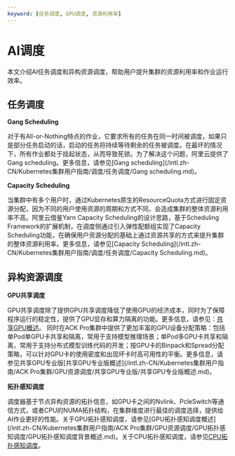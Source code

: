 ```yaml
---
keyword: [任务调度, GPU调度, 资源利用率]
---
```


# AI调度

本文介绍AI任务调度和异构资源调度，帮助用户提升集群的资源利用率和作业运行效率。

## 任务调度

**Gang Scheduling**

对于有All-or-Nothing特点的作业，它要求所有的任务在同一时间被调度，如果只是部分任务启动的话，启动的任务将持续等待剩余的任务被调度。在最坏的情况下，所有作业都处于挂起状态，从而导致死锁。为了解决这个问题，阿里云提供了Gang scheduling。更多信息，请参见[Gang scheduling](/intl.zh-CN/Kubernetes集群用户指南/调度/任务调度/Gang scheduling.md)。

**Capacity Scheduling**

当集群中有多个用户时，通过Kubernetes原生的ResourceQuota方式进行固定资源分配，因为不同的用户使用资源的周期和方式不同，会造成集群的整体资源利用率不高。阿里云借鉴Yarn Capacity Scheduling的设计思路，基于Scheduling Framework的扩展机制，在调度侧通过引入弹性配额组实现了Capacity Scheduling功能，在确保用户资源分配的基础上通过资源共享的方式来提升集群的整体资源利用率。更多信息，请参见[Capacity Scheduling](/intl.zh-CN/Kubernetes集群用户指南/调度/任务调度/Capacity Scheduling.md)。

## 异构资源调度

**GPU共享调度**

GPU共享调度除了提供GPU共享调度降低了使用GPU的经济成本，同时为了保障程序运行的稳定性，提供了GPU显存和算力隔离的功能。更多信息，请参见：[共享GPU概述](/intl.zh-CN/Kubernetes集群用户指南/GPU/NPU/GPU调度/共享GPU调度/共享GPU概述.md)。 同时在ACK Pro集群中提供了更加丰富的GPU设备分配策略：包括单Pod单GPU卡共享和隔离，常用于支持模型推理场景；单Pod多GPU卡共享和隔离，常用于支持分布式模型训练代码的开发；按GPU卡的Binpack和Spread分配策略，可以针对GPU卡的使用密度和出现坏卡时高可用性的平衡。更多信息，请参见共享GPU专业版[共享GPU专业版概述](/intl.zh-CN/Kubernetes集群用户指南/ACK Pro集群/GPU资源调度/共享GPU专业版/共享GPU专业版概述.md)。

**拓扑感知调度**

调度器基于节点异构资源的拓扑信息，如GPU卡之间的Nvlink、PcleSwitch等通信方式，或者CPU的NUMA拓扑结构，在集群维度进行最佳的调度选择，提供给AI作业更好的性能。关于GPU拓扑感知调度，请参见[GPU拓扑感知调度概述](/intl.zh-CN/Kubernetes集群用户指南/ACK Pro集群/GPU资源调度/GPU拓扑感知调度/GPU拓扑感知调度背景概述.md)。关于CPU拓扑感知调度，请参见[CPU拓扑感知调度](/intl.zh-CN/Kubernetes集群用户指南/调度/CPU拓扑感知调度/CPU拓扑感知调度.md)。

